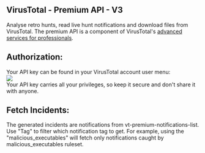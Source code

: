 ## VirusTotal - Premium API - V3
Analyse retro hunts, read live hunt notifications and download files from VirusTotal.
The premium API is a component of VirusTotal's [advanced services for professionals](https://www.virustotal.com/gui/services-overview).

## Authorization:
Your API key can be found in your VirusTotal account user menu:  
![](https://files.readme.io/ddeb298-Screen_Shot_2019-10-17_at_3.17.04_PM.png)  
Your API key carries all your privileges, so keep it secure and don't share it with anyone.

## Fetch Incidents:
The generated incidents are notifications from vt-premium-notifications-list.
Use "Tag" to filter which notification tag to get. 
For example, using the "malicious_executables" will fetch only notifications caught by malicious_executables ruleset.